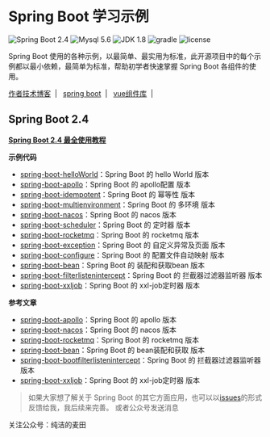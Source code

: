 Spring Boot 学习示例
=========================

![Spring Boot 2.4](https://img.shields.io/badge/Spring%20Boot-2.0-brightgreen.svg)
![Mysql 5.6](https://img.shields.io/badge/Mysql-5.6-blue.svg)
![JDK 1.8](https://img.shields.io/badge/JDK-1.8-brightgreen.svg)
![gradle](https://img.shields.io/badge/gradle-6.7-<COLOR>)
![license](https://img.shields.io/badge/license-MPL--2.0-blue.svg)

Spring Boot 使用的各种示例，以最简单、最实用为标准，此开源项目中的每个示例都以最小依赖，最简单为标准，帮助初学者快速掌握 Spring Boot 各组件的使用。

[作者技术博客](https://www.idearyou.cn) &nbsp;| &nbsp;
[spring boot](https://github.com/qw7575/spring-boot-examples) &nbsp;| &nbsp;
[vue组件库](https://github.com/qw7575/vue-qw-doc) &nbsp;| &nbsp; 

## Spring Boot 2.4

**[Spring Boot 2.4 最全使用教程](https://github.com/qw7575/spring-boot-examples)**


**示例代码**
- [spring-boot-helloWorld](https://github.com/qw7575/spring-boot-examples/tree/main/spring-boot-hello)：Spring Boot 的 hello World 版本
- [spring-boot-apollo](https://github.com/qw7575/spring-boot-examples/tree/main/spring-boot-apollo)：Spring Boot 的 apollo配置 版本
- [spring-boot-idempotent](https://github.com/qw7575/spring-boot-examples/tree/main/spring-boot-idempotent)：Spring Boot 的 幂等性 版本
- [spring-boot-multienvironment](https://github.com/qw7575/spring-boot-examples/tree/main/spring-boot-multienvironment)：Spring Boot 的 多环境 版本
- [spring-boot-nacos](https://github.com/qw7575/spring-boot-examples/tree/main/spring-boot-nacos)：Spring Boot 的 nacos 版本
- [spring-boot-scheduler](https://github.com/qw7575/spring-boot-examples/tree/main/spring-boot-scheduler)：Spring Boot 的 定时器 版本
- [spring-boot-rocketmq](https://github.com/qw7575/spring-boot-examples/tree/main/spring-boot-rocketmq)：Spring Boot 的 rocketmq 版本
- [spring-boot-exception](https://github.com/qw7575/spring-boot-examples/tree/main/spring-boot-exception)：Spring Boot 的 自定义异常及页面 版本
- [spring-boot-configure](https://github.com/qw7575/spring-boot-examples/tree/main/spring-boot-configure)：Spring Boot 的 配置文件自动映射 版本
- [spring-boot-bean](https://github.com/qw7575/spring-boot-examples/tree/main/spring-boot-bean)：Spring Boot 的 装配和获取bean 版本
- [spring-boot-filterlistenintercept](https://github.com/qw7575/spring-boot-examples/tree/main/spring-boot-filterlistenintercept)：Spring Boot 的 拦截器过滤器监听器 版本
- [spring-boot-xxljob](https://github.com/qw7575/spring-boot-examples/tree/main/spring-boot-xxljob)：Spring Boot 的 xxl-job定时器 版本



**参考文章**
- [spring-boot-apollo](https://idearyou.cn/archives/bootapollo)：Spring Boot 的 apollo 版本
- [spring-boot-nacos](https://idearyou.cn/archives/bootnacos)：Spring Boot 的 nacos 版本
- [spring-boot-rocketmq](https://idearyou.cn/archives/bootrocketmq)：Spring Boot 的 rocketmq 版本
- [spring-boot-bean](https://idearyou.cn/archives/bootbean)：Spring Boot 的 bean装配和获取 版本
- [spring-boot-bootfilterlistenintercept](https://idearyou.cn/archives/bootfilterlistenintercept)：Spring Boot 的 拦截器过滤器监听器 版本
- [spring-boot-xxljob](https://idearyou.cn/archives/bootxxljob)：Spring Boot 的 xxl-job定时器 版本


> 如果大家想了解关于 Spring Boot 的其它方面应用，也可以以[issues](https://github.com/qw7575/spring-boot-examples/issues)的形式反馈给我，我后续来完善。
或者公众号发送消息

关注公众号：纯洁的麦田